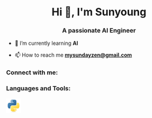 <h1 align="center">Hi 👋, I'm Sunyoung</h1>
<h3 align="center">A passionate AI Engineer</h3>

- 🌱 I’m currently learning **AI**

- 📫 How to reach me **mysundayzen@gmail.com**

<h3 align="left">Connect with me:</h3>
<p align="left">
</p>

<h3 align="left">Languages and Tools:</h3>
<p align="left"> <a href="https://www.python.org" target="_blank" rel="noreferrer"> <img src="https://raw.githubusercontent.com/devicons/devicon/master/icons/python/python-original.svg" alt="python" width="40" height="40"/> </a> </p>

